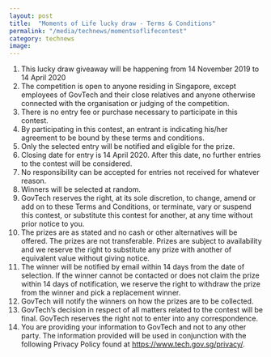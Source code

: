 ```yaml
---
layout: post
title:  "Moments of Life lucky draw - Terms & Conditions"
permalink: "/media/technews/momentsoflifecontest"
category: technews
image: 
---
```


1. This lucky draw giveaway will be happening from 14 November 2019 to 14 April 2020
2. The competition is open to anyone residing in Singapore, except employees of GovTech and their close relatives and anyone otherwise connected with the organisation or judging of the competition.
3. There is no entry fee or purchase necessary to participate in this contest.
4. By participating in this contest, an entrant is indicating his/her agreement to be bound by these terms and conditions.
5. Only the selected entry will be notified and eligible for the prize.
6. Closing date for entry is 14 April 2020. After this date, no further entries to the contest will be considered.
7. No responsibility can be accepted for entries not received for whatever reason.
8. Winners will be selected at random.
9.  GovTech reserves the right, at its sole discretion, to change, amend or add on to these Terms and Conditions, or terminate, vary or suspend this contest, or substitute this contest for another, at any time without prior notice to you.
10. The prizes are as stated and no cash or other alternatives will be offered. The prizes are not transferable. Prizes are subject to availability and we reserve the right to substitute any prize with another of equivalent value without giving notice.
11. The winner will be notified by email within 14 days from the date of selection. If the winner cannot be contacted or does not claim the prize within 14 days of notification, we reserve the right to withdraw the prize from the winner and pick a replacement winner.
12. GovTech will notify the winners on how the prizes are to be collected.
13. GovTech’s decision in respect of all matters related to the contest will be final. GovTech reserves the right not to enter into any correspondence.
14.  You are providing your information to GovTech and not to any other party. The information provided will be used in conjunction with the following Privacy Policy found at https://www.tech.gov.sg/privacy/.
